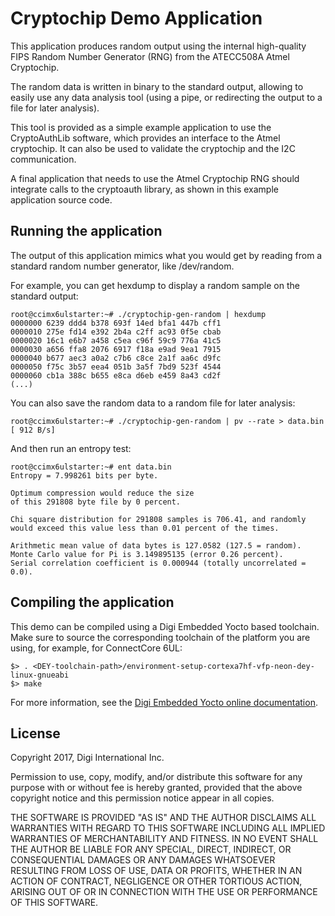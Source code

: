 Cryptochip Demo Application
===================================

This application produces random output using the internal high-quality
FIPS Random Number Generator (RNG) from the ATECC508A Atmel Cryptochip.

The random data is written in binary to the standard output, allowing to
easily use any data analysis tool (using a pipe, or redirecting the output
to a file for later analysis).

This tool is provided as a simple example application to use the CryptoAuthLib
software, which provides an interface to the Atmel cryptochip. It can also be
used to validate the cryptochip and the I2C communication.

A final application that needs to use the Atmel Cryptochip RNG should integrate
calls to the cryptoauth library, as shown in this example application source
code.

Running the application
-----------------------
The output of this application mimics what you would get by reading from a
standard random number generator, like /dev/random. 

For example, you can get hexdump to display a random sample on the standard
output:
```
root@ccimx6ulstarter:~# ./cryptochip-gen-random | hexdump
0000000 6239 ddd4 b378 693f 14ed bfa1 447b cff1
0000010 275e fd14 e392 2b4a c2ff ac93 0f5e cbab
0000020 16c1 e6b7 a458 c5ea c96f 59c9 776a 41c5
0000030 a656 ffa8 2076 6917 f18a e9ad 9ea1 7915
0000040 b677 aec3 a0a2 c7b6 c8ce 2a1f aa6c d9fc
0000050 f75c 3b57 eea4 051b 3a5f 7bd9 523f 4544
0000060 cb1a 388c b655 e8ca d6eb e459 8a43 cd2f
(...)
```

You can also save the random data to a random file for later analysis:
```
root@ccimx6ulstarter:~# ./cryptochip-gen-random | pv --rate > data.bin
[ 912 B/s]
```

And then run an entropy test:
```
root@ccimx6ulstarter:~# ent data.bin 
Entropy = 7.998261 bits per byte.

Optimum compression would reduce the size
of this 291808 byte file by 0 percent.

Chi square distribution for 291808 samples is 706.41, and randomly
would exceed this value less than 0.01 percent of the times.

Arithmetic mean value of data bytes is 127.0582 (127.5 = random).
Monte Carlo value for Pi is 3.149895135 (error 0.26 percent).
Serial correlation coefficient is 0.000944 (totally uncorrelated = 0.0).
```

Compiling the application
-------------------------
This demo can be compiled using a Digi Embedded Yocto based toolchain. Make
sure to source the corresponding toolchain of the platform you are using,
for example, for ConnectCore 6UL:

```
$> . <DEY-toolchain-path>/environment-setup-cortexa7hf-vfp-neon-dey-linux-gnueabi
$> make
```

For more information, see the [Digi Embedded Yocto online documentation](https://github.com/digi-embedded/meta-digi).

License
-------
Copyright 2017, Digi International Inc.

Permission to use, copy, modify, and/or distribute this software for any purpose
with or without fee is hereby granted, provided that the above copyright notice
and this permission notice appear in all copies.

THE SOFTWARE IS PROVIDED "AS IS" AND THE AUTHOR DISCLAIMS ALL WARRANTIES WITH
REGARD TO THIS SOFTWARE INCLUDING ALL IMPLIED WARRANTIES OF MERCHANTABILITY AND
FITNESS. IN NO EVENT SHALL THE AUTHOR BE LIABLE FOR ANY SPECIAL, DIRECT,
INDIRECT, OR CONSEQUENTIAL DAMAGES OR ANY DAMAGES WHATSOEVER RESULTING FROM LOSS
OF USE, DATA OR PROFITS, WHETHER IN AN ACTION OF CONTRACT, NEGLIGENCE OR OTHER
TORTIOUS ACTION, ARISING OUT OF OR IN CONNECTION WITH THE USE OR PERFORMANCE OF
THIS SOFTWARE.
